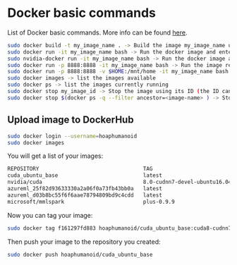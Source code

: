 # Docker basic commands

List of Docker basic commands. More info can be found [here](https://docs.docker.com/engine/reference/commandline/docker/).

```bash
sudo docker build -t my_image_name . -> Build the image my_image_name using the Dockerfile of the current location
sudo docker run -it my_image_name bash -> Run the docker image and enter the bash
sudo nvidia-docker run -it my_image_name bash -> Run the docker image and enter the bash with NVIDIA drivers support
sudo docker run -p 8888:8888 -it my_image_name bash -> Run the image redirecting a port (useful for jupyter support)
sudo docker run -p 8888:8888 -v $HOME:/mnt/home -it my_image_name bash -> Run the image redirecting a port and making your local home accessible
sudo docker images -> list the images available
sudo docker ps -> list the images currently running
sudo docker stop my_image_id -> Stop the image using its ID (the ID can be found with docker ps)
sudo docker stop $(docker ps -q --filter ancestor=<image-name> ) -> Stop the image by its name
```
## Upload image to DockerHub

```bash
sudo docker login --username=hoaphumanoid 
sudo docker images
```
You will get a list of your images:

```bash
REPOSITORY                                 TAG                            IMAGE ID            CREATED             SIZE
cuda_ubuntu_base                           latest                         f161297fd883        9 minutes ago       4.22GB
nvidia/cuda                                8.0-cudnn7-devel-ubuntu16.04   0c17239b6723        13 days ago         2.09GB
azureml_25f82d93633330a2a06f0a73fb43bb0a   latest                         fd02e6d814fa        8 weeks ago         7.04GB
azureml_d03b8bc55f6f6aae78794809bd9c4cdd   latest                         4f95489c8626        2 months ago        3.8GB
microsoft/mmlspark                         plus-0.9.9                     7d6dc0293c47        6 months ago        1.58GB
```

Now you can tag your image:

```bash
sudo docker tag f161297fd883 hoaphumanoid/cuda_ubuntu_base:cuda8-cudnn7-ubuntu16.04
```

Then push your image to the repository you created:

```bash
sudo docker push hoaphumanoid/cuda_ubuntu_base
```



